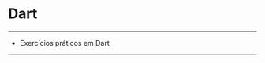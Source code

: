 Dart
===============================================

--------------------

- Exercícios práticos em Dart

--------------------

